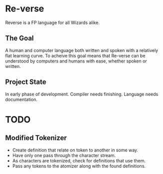 # Re-verse

Reverse is a FP language for all Wizards alike.

## The Goal

A human and computer language both written and spoken with a relatively flat learning curve. 
To acheive this goal means that Re-verse can be understood by computers and humans with ease, whether spoken or written.

## Project State

In early phase of development. Compiler needs finishing. Language needs documentation.

# TODO

## Modified Tokenizer

- Create definition that relate on token to another in some way.
- Have only one pass through the character stream.
- As characters are tokenized, check for definitions that use them.
- Pass any tokens to the atomizer along with the found definitions.